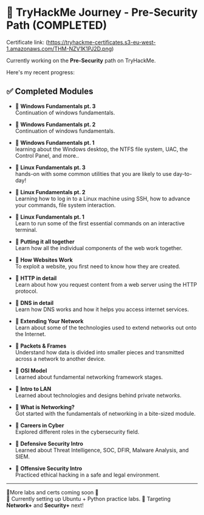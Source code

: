 # 🧠 TryHackMe Journey - Pre-Security Path (COMPLETED) 

Certificate link: (https://tryhackme-certificates.s3-eu-west-1.amazonaws.com/THM-NZV1K1PJ2D.png)

Currently working on the **Pre-Security** path on TryHackMe.  

Here's my recent progress:

## ✅ Completed Modules

- 🔹 **Windows Fundamentals pt. 3**  
  Continuation of windows fundamentals.
  
- 🔹 **Windows Fundamentals pt. 2**  
  Continuation of windows fundamentals.
  
- 🔹 **Windows Fundamentals pt. 1**  
  learning about the Windows desktop, the NTFS file system, UAC, the Control Panel, and more..
  
- 🔹 **Linux Fundamentals pt. 3**  
  hands-on with some common utilities that you are likely to use day-to-day!
  
- 🔹 **Linux Fundamentals pt. 2**  
  Learning how to log in to a Linux machine using SSH, how to advance your commands, file system interaction.
  
- 🔹 **Linux Fundamentals pt. 1**  
  Learn to run some of the first essential commands on an interactive terminal.
  
- 🔹 **Putting it all together**  
  Learn how all the individual components of the web work together.
  
- 🔹 **How Websites Work**  
  To exploit a website, you first need to know how they are created.
  
- 🔹 **HTTP in detail**  
  Learn about how you request content from a web server using the HTTP protocol.
  
- 🔹 **DNS in detail**  
  Learn how DNS works and how it helps you access internet services.
  
- 🔹 **Extending Your Network**  
  Learn about some of the technologies used to extend networks out onto the Internet.

- 🔹 **Packets & Frames**  
  Understand how data is divided into smaller pieces and transmitted across a network to another device.
  
- 🔹 **OSI Model**  
  Learned about fundamental networking framework stages.

- 🔹 **Intro to LAN**  
  Learned about technologies and designs behind private networks.

- 🔹 **What is Networking?**  
  Got started with the fundamentals of networking in a bite-sized module.

- 🔹 **Careers in Cyber**  
  Explored different roles in the cybersecurity field.

- 🔹 **Defensive Security Intro**  
  Learned about Threat Intelligence, SOC, DFIR, Malware Analysis, and SIEM.

- 🔹 **Offensive Security Intro**  
  Practiced ethical hacking in a safe and legal environment.

---

📍More labs and certs coming soon 🚀  
🧪 Currently setting up Ubuntu + Python practice labs.
🎯 Targeting **Network+** and **Security+** next!

